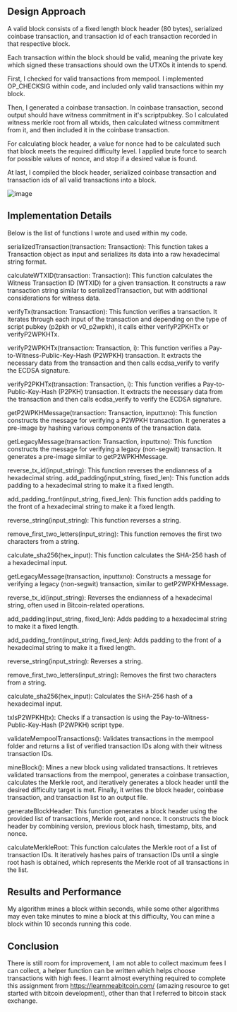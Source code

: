 ## Design Approach
A valid block consists of a fixed length block header (80 bytes), serialized coinbase transaction, and transaction id of each transaction recorded in that respective block.

Each transaction within the block should be valid, meaning the private key which signed these transactions should own the UTXOs it intends to spend.

First, I checked for valid transactions from mempool. I implemented OP_CHECKSIG within code, and included only valid transactions within my block.

Then, I generated a coinbase transaction. In coinbase transaction, second output should have witness commitment in it's scriptpubkey. So I calculated witness merkle root from all wtxids, then calculated witness commitment from it, and then included it in the coinbase transaction.

For calculating block header, a value for nonce had to be calculated such that block meets the required difficulty level. I applied brute force to search for possible values of nonce, and stop if a desired value is found.

At last, I compiled the block header, serialized coinbase transaction and transaction ids of all valid transactions into a block.

![image](https://github.com/SummerOfBitcoin/code-challenge-2024-raehat/assets/77321971/4860e700-0d8f-48c7-9aa0-c2be25a86d02)

## Implementation Details
Below is the list of functions I wrote and used within my code.

serializedTransaction(transaction: Transaction): This function takes a Transaction object as input and serializes its data into a raw hexadecimal string format.

calculateWTXID(transaction: Transaction): This function calculates the Witness Transaction ID (WTXID) for a given transaction. It constructs a raw transaction string similar to serializedTransaction, but with additional considerations for witness data.

verifyTx(transaction: Transaction): This function verifies a transaction. It iterates through each input of the transaction and depending on the type of script pubkey (p2pkh or v0_p2wpkh), it calls either verifyP2PKHTx or verifyP2WPKHTx.

verifyP2WPKHTx(transaction: Transaction, i): This function verifies a Pay-to-Witness-Public-Key-Hash (P2WPKH) transaction. It extracts the necessary data from the transaction and then calls ecdsa_verify to verify the ECDSA signature.

verifyP2PKHTx(transaction: Transaction, i): This function verifies a Pay-to-Public-Key-Hash (P2PKH) transaction. It extracts the necessary data from the transaction and then calls ecdsa_verify to verify the ECDSA signature.

getP2WPKHMessage(transaction: Transaction, inputtxno): This function constructs the message for verifying a P2WPKH transaction. It generates a pre-image by hashing various components of the transaction data.

getLegacyMessage(transaction: Transaction, inputtxno): This function constructs the message for verifying a legacy (non-segwit) transaction. It generates a pre-image similar to getP2WPKHMessage.

reverse_tx_id(input_string): This function reverses the endianness of a hexadecimal string.
add_padding(input_string, fixed_len): This function adds padding to a hexadecimal string to make it a fixed length.

add_padding_front(input_string, fixed_len): This function adds padding to the front of a hexadecimal string to make it a fixed length.

reverse_string(input_string): This function reverses a string.

remove_first_two_letters(input_string): This function removes the first two characters from a string.

calculate_sha256(hex_input): This function calculates the SHA-256 hash of a hexadecimal input.

getLegacyMessage(transaction, inputtxno): Constructs a message for verifying a legacy (non-segwit) transaction, similar to getP2WPKHMessage.

reverse_tx_id(input_string): Reverses the endianness of a hexadecimal string, often used in Bitcoin-related operations.

add_padding(input_string, fixed_len): Adds padding to a hexadecimal string to make it a fixed length.

add_padding_front(input_string, fixed_len): Adds padding to the front of a hexadecimal string to make it a fixed length.

reverse_string(input_string): Reverses a string.

remove_first_two_letters(input_string): Removes the first two characters from a string.

calculate_sha256(hex_input): Calculates the SHA-256 hash of a hexadecimal input.

txIsP2WPKH(tx): Checks if a transaction is using the Pay-to-Witness-Public-Key-Hash (P2WPKH) script type.

validateMempoolTransactions(): Validates transactions in the mempool folder and returns a list of verified transaction IDs along with their witness transaction IDs.

mineBlock(): Mines a new block using validated transactions. It retrieves validated transactions from the mempool, generates a coinbase transaction, calculates the Merkle root, and iteratively generates a block header until the desired difficulty target is met. Finally, it writes the block header, coinbase transaction, and transaction list to an output file.

generateBlockHeader: This function generates a block header using the provided list of transactions, Merkle root, and nonce. It constructs the block header by combining version, previous block hash, timestamp, bits, and nonce.

calculateMerkleRoot: This function calculates the Merkle root of a list of transaction IDs. It iteratively hashes pairs of transaction IDs until a single root hash is obtained, which represents the Merkle root of all transactions in the list.

## Results and Performance
My algorithm mines a block within seconds, while some other algorithms may even take minutes to mine a block at this difficulty, 
You can mine a block within 10 seconds running this code.

## Conclusion
There is still room for improvement, I am not able to collect maximum fees I can collect, a helper function can be written which helps choose transactions with high fees. 
I learnt almost everything required to complete this assignment from https://learnmeabitcoin.com/ (amazing resource to get started with bitcoin development), other than that I referred to bitcoin stack exchange.

